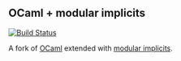 ## OCaml + modular implicits

[![Build Status](https://travis-ci.org/ocamllabs/ocaml-modular-implicits.svg)](https://travis-ci.org/ocamllabs/ocaml-modular-implicits)

A fork of [OCaml][ocaml] extended with [modular implicits][modimpl].

[ocaml]: https://github.com/ocaml/ocaml
[modimpl]: http://www.lpw25.net/ml2014.pdf
